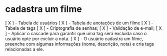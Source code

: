 # cadastra um filme
[ X ] - Tabela de usuários
[ X ] - Tabela de anotações de um filme
[ X ] - Tabela de tags
[ X ] - Criptografia de senhas;
[ X ] - Validação de e-mail;
[ X ] - Aplicar o cascade para garantir que uma tag será excluída caso o usuário opte por excluir a nota.
[ X ] - O usuário cadastra um filme, preenche com algumas informações (nome, descrição, nota) e cria tags relacionadas a ele.
